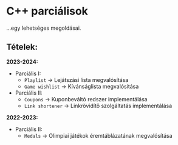 # C++ parciálisok

...egy lehetséges megoldásai.

## Tételek:

**2023-2024:**

- Parciális I:
  - `Playlist` -> Lejátszási lista megvalósítása
  - `Game wishlist` -> Kívánságlista megvalósítása
- Parciális II:
  - `Coupons` -> Kuponbeváltó redszer implementálása
  - `Link shortener` -> Linkrövidítő szolgáltatás implementálása

**2022-2023:**

- Parciális II:
  - `Medals` -> Olimpiai játékok éremtáblázatának megvalósítása
